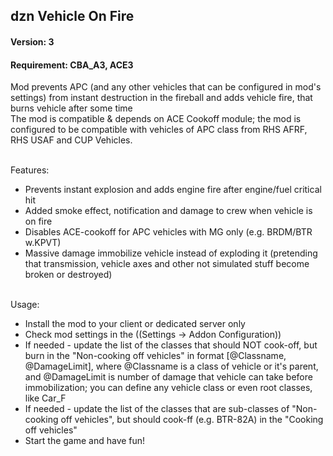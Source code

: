 ## dzn Vehicle On Fire

#### Version: 3
#### Requirement: CBA_A3, ACE3
Mod prevents APC (and any other vehicles that can be configured in mod's settings) from instant destruction in the fireball and adds vehicle fire, that burns vehicle after some time
<br />The mod is compatible & depends on ACE Cookoff module; the mod is configured to be compatible with vehicles of APC class from RHS AFRF, RHS USAF and CUP Vehicles.

<br />Features:
- Prevents instant explosion and adds engine fire after engine/fuel critical hit
- Added smoke effect, notification and damage to crew when vehicle is on fire
- Disables ACE-cookoff for APC vehicles with MG only (e.g. BRDM/BTR w.KPVT)
- Massive damage immobilize vehicle instead of exploding it (pretending that transmission, vehicle axes and other not simulated stuff become broken or destroyed)

<br />Usage:
- Install the mod to your client or dedicated server only
- Check mod settings in the ((Settings -> Addon Configuration))
- If needed - update the list of the classes that should NOT cook-off, but burn in the "Non-cooking off vehicles" in format [@Classname, @DamageLimit], where @Classname is a class of vehicle or it's parent, and @DamageLimit is number of damage that vehicle can take before immobilization; you can define any vehicle class or even root classes, like Car_F
- If needed - update the list of the classes that are sub-classes of "Non-cooking off vehicles", but should cook-ff (e.g. BTR-82A) in the "Cooking off vehicles"
- Start the game and have fun!
